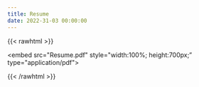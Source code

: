 ```yaml
---
title: Resume
date: 2022-31-03 00:00:00
---
```


{{< rawhtml >}}

<embed src="Resume.pdf" style="width:100%; height:700px;” type="application/pdf">

{{< /rawhtml >}}
